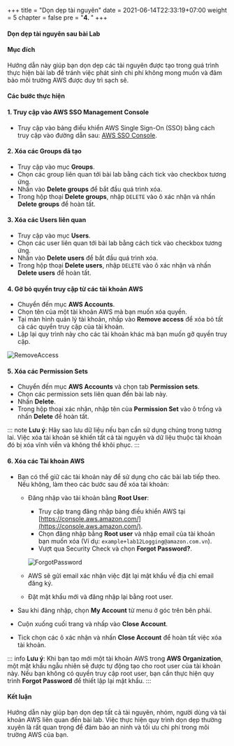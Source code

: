 +++
title = "Dọn dẹp tài nguyên"
date = 2021-06-14T22:33:19+07:00
weight = 5
chapter = false
pre = "<b>4. </b>"
+++

#### Dọn dẹp tài nguyên sau bài Lab

#### Mục đích
Hướng dẫn này giúp bạn dọn dẹp các tài nguyên được tạo trong quá trình thực hiện bài lab để tránh việc phát sinh chi phí không mong muốn và đảm bảo môi trường AWS được duy trì sạch sẽ.

#### Các bước thực hiện

#### 1. Truy cập vào **AWS SSO Management Console**
- Truy cập vào bảng điều khiển AWS Single Sign-On (SSO) bằng cách truy cập vào đường dẫn sau: [AWS SSO Console](https://console.aws.amazon.com/singlesignon).

#### 2. Xóa các **Groups** đã tạo
- Truy cập vào mục **Groups**.
- Chọn các group liên quan tới bài lab bằng cách tick vào checkbox tương ứng.
- Nhấn vào **Delete groups** để bắt đầu quá trình xóa.
- Trong hộp thoại **Delete groups**, nhập `DELETE` vào ô xác nhận và nhấn **Delete groups** để hoàn tất.

#### 3. Xóa các **Users** liên quan
- Truy cập vào mục **Users**.
- Chọn các user liên quan tới bài lab bằng cách tick vào checkbox tương ứng.
- Nhấn vào **Delete users** để bắt đầu quá trình xóa.
- Trong hộp thoại **Delete users**, nhập `DELETE` vào ô xác nhận và nhấn **Delete users** để hoàn tất.

#### 4. Gỡ bỏ quyền truy cập từ các tài khoản AWS
- Chuyển đến mục **AWS Accounts**.
- Chọn tên của một tài khoản AWS mà bạn muốn xóa quyền.
- Tại màn hình quản lý tài khoản, nhấp vào **Remove access** để xóa bỏ tất cả các quyền truy cập của tài khoản.
- Lặp lại quy trình này cho các tài khoản khác mà bạn muốn gỡ quyền truy cập.

![RemoveAccess](../../../images/3/3_RemoveAccess.png?width=90pc)

#### 5. Xóa các **Permission Sets**
- Chuyển đến mục **AWS Accounts** và chọn tab **Permission sets**.
- Chọn các permission sets liên quan đến bài lab này.
- Nhấn **Delete**.
- Trong hộp thoại xác nhận, nhập tên của **Permission Set** vào ô trống và nhấn **Delete** để hoàn tất.

::: note
**Lưu ý**: Hãy sao lưu dữ liệu nếu bạn cần sử dụng chúng trong tương lai. Việc xóa tài khoản sẽ khiến tất cả tài nguyên và dữ liệu thuộc tài khoản đó bị xóa vĩnh viễn và không thể khôi phục.
:::

#### 6. Xóa các **Tài khoản AWS**
- Bạn có thể giữ các tài khoản này để sử dụng cho các bài lab tiếp theo. Nếu không, làm theo các bước sau để xóa tài khoản:
  - Đăng nhập vào tài khoản bằng **Root User**:
    - Truy cập trang đăng nhập bảng điều khiển AWS tại [https://console.aws.amazon.com/](https://console.aws.amazon.com/).
    - Chọn đăng nhập bằng **Root user** và nhập email của tài khoản bạn muốn xóa (Ví dụ: `example+lab12Logging@amazon.com.vn`).
    - Vượt qua Security Check và chọn **Forgot Password?**.
    
    ![ForgotPassword](../../../images/3/3_ForgotPassword.png?width=90pc)

  - AWS sẽ gửi email xác nhận việc đặt lại mật khẩu về địa chỉ email đăng ký.
  - Đặt mật khẩu mới và đăng nhập lại bằng root user.
  
- Sau khi đăng nhập, chọn **My Account** từ menu ở góc trên bên phải.
- Cuộn xuống cuối trang và nhấp vào **Close Account**.
- Tick chọn các ô xác nhận và nhấn **Close Account** để hoàn tất việc xóa tài khoản.

::: info
**Lưu ý**: Khi bạn tạo mới một tài khoản AWS trong **AWS Organization**, một mật khẩu ngẫu nhiên sẽ được tự động tạo cho root user của tài khoản này. Nếu bạn không có quyền truy cập root user, bạn cần thực hiện quy trình **Forgot Password** để thiết lập lại mật khẩu.
:::

#### Kết luận
Hướng dẫn này giúp bạn dọn dẹp tất cả tài nguyên, nhóm, người dùng và tài khoản AWS liên quan đến bài lab. Việc thực hiện quy trình dọn dẹp thường xuyên là rất quan trọng để đảm bảo an ninh và tối ưu chi phí trong môi trường AWS của bạn.
